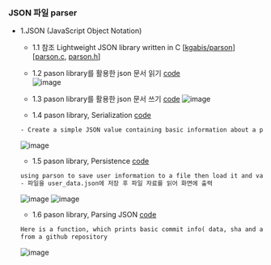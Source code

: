 ### JSON 파일 parser
* 1.JSON (JavaScript Object Notation)
    * 1.1 참조 Lightweight JSON library written in C [[kgabis/parson](https://github.com/kgabis/parson)] [[parson.c](https://github.com/csbyun-data/C-Pro/blob/main/chap05/JSON/parson.c), [parson.h](https://github.com/csbyun-data/C-Pro/blob/main/chap05/JSON/parson.h)]
    * 1.2 pason library를 활용한 json 문서 읽기 [code](https://github.com/csbyun-data/C-Pro/blob/main/chap05/JSON/JSON_read.c)  
    ![image](https://github.com/user-attachments/assets/942b7429-e06a-4a10-aa59-51e3fcda9db6)
  
    * 1.3 pason library를 활용한 json 문서 쓰기 [code](https://github.com/csbyun-data/C-Pro/blob/main/chap05/JSON/JSON_write.c)
    ![image](https://github.com/user-attachments/assets/a124ddd5-adb0-46c7-80a8-1ba0a6f76290)
    * 1.4 pason library, Serialization [code](https://github.com/csbyun-data/C-Pro/blob/main/chap05/JSON/JSON_Serialization.c)  
    ```txt
    - Create a simple JSON value containing basic information about a person.
    ```  
    ![image](https://github.com/user-attachments/assets/347a56e2-c953-46f3-8f8b-c3a65a6630b6)

    * 1.5 pason library, Persistence [code](https://github.com/csbyun-data/C-Pro/blob/main/chap05/JSON/JSON_Persistence.c)
    ```txt
    using parson to save user information to a file then load it and validate later.
    - 파일을 user_data.json에 저장 후 파일 자료를 읽어 화면에 출력
    ```
    ![image](https://github.com/user-attachments/assets/99ed35b1-6389-469c-903d-465b4b03625a)
    ![image](https://github.com/user-attachments/assets/76f649a8-32cb-4d68-8e83-c44d993ec6cb)

    * 1.6 pason library, Parsing JSON [code](https://github.com/csbyun-data/C-Pro/blob/main/chap05/JSON/Commit_Info.c)
    ```txt
    Here is a function, which prints basic commit info( data, sha and author)
    from a github repository
    ```  
    ![image](https://github.com/user-attachments/assets/1e785172-bafd-46c9-ba01-d2479c2022cb)

    
